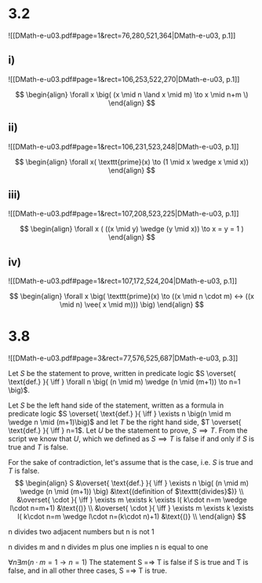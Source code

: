 
# 3.2
![[DMath-e-u03.pdf#page=1&rect=76,280,521,364|DMath-e-u03, p.1]]

## i)
![[DMath-e-u03.pdf#page=1&rect=106,253,522,270|DMath-e-u03, p.1]]

$$
\begin{align}
\forall x \big( (x \mid n \land x \mid m) \to x \mid n+m \)
\end{align}
$$
## ii)
![[DMath-e-u03.pdf#page=1&rect=106,231,523,248|DMath-e-u03, p.1]]

$$
\begin{align}
\forall x( \texttt{prime}(x) \to (1 \mid x \wedge x \mid x))
\end{align}
$$
## iii)
![[DMath-e-u03.pdf#page=1&rect=107,208,523,225|DMath-e-u03, p.1]]

$$
\begin{align}
\forall x ( ((x \mid y) \wedge (y \mid x)) \to x = y = 1 )
\end{align}
$$

## iv)
![[DMath-e-u03.pdf#page=1&rect=107,172,524,204|DMath-e-u03, p.1]]

$$
\begin{align}
\forall x \big( \texttt{prime}(x) \to ((x \mid n \cdot m) ↔ ((x \mid n) \vee( x \mid m))) \big)
\end{align}
$$

# 3.8
![[DMath-e-u03.pdf#page=3&rect=77,576,525,687|DMath-e-u03, p.3]]

Let $S$ be the statement to prove, written in predicate logic $S \overset{ \text{def.} }{ \iff } \forall n \big( (n \mid m) \wedge (n \mid (m+1)) \to n=1 \big)$.













Let $S$ be the left hand side of the statement, written as a formula in predicate logic $S \overset{ \text{def.} }{ \iff } \exists n \big(n \mid m \wedge n \mid (m+1)\big)$ and let $T$ be the right hand side, $T \overset{ \text{def.} }{ \iff } n=1$. 
Let $U$ be the statement to prove, $S \implies T$. From the script we know that $U$, which we defined as $S \implies T$ is false if and only if $S$ is true and $T$ is false.

For the sake of contradiction, let's assume that is the case, i.e. $S$ is true and $T$ is false.
$$
\begin{align}
S &\overset{ \text{def.} }{ \iff } \exists n \big( (n \mid m) \wedge (n \mid (m+1)) \big) &\text{(definition of $\texttt{divides}$)} \\
&\overset{ \cdot }{ \iff } \exists m \exists k \exists l( k\cdot n=m \wedge l\cdot n=m+1) &\text{()} \\
&\overset{ \cdot }{ \iff } \exists m \exists k \exists l( k\cdot n=m \wedge l\cdot n=(k\cdot n)+1) &\text{()} \\
\end{align}
$$


n divides two adjacent numbers but n is not 1

n divides m and n divides m plus one implies n is equal to one


$\forall n \exists m(n\cdot m=1 \to n=1)$
The statement S =⇒ T is false if S is true and T is false, and in all other three cases, S =⇒ T is true.